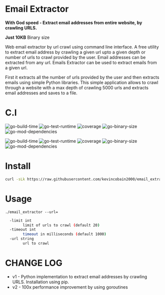 # Email Extractor

**With God speed - Extract email addresses from entire website, by crawling URLS.**

**Just 10KB** Binary size

Web email extractor by url crawl using command line interface. A free utility to extract email address by crawling a given url upto a given depth or number of urls to crawl provided by the user. Email addresses can be extracted from any url. Emails Extractor can be used to extract emails from a given url.

First it extracts all the number of urls provided by the user and then extracts emails using simple Python libraries. This simple application allows to crawl through a website with a max depth of crawling 5000 urls and extracts email addresses and saves to a file.

# C.I

![go-build-time](https://coveritup.app/badge?org=kevincobain2000&repo=email_extractor&type=go-build-time&branch=master)
![go-test-runtime](https://coveritup.app/badge?org=kevincobain2000&repo=email_extractor&type=go-test-runtime&branch=master)
![coverage](https://coveritup.app/badge?org=kevincobain2000&repo=email_extractor&type=coverage&branch=master)
![go-binary-size](https://coveritup.app/badge?org=kevincobain2000&repo=email_extractor&type=go-binary-size&branch=master)
![go-mod-dependencies](https://coveritup.app/badge?org=kevincobain2000&repo=email_extractor&type=go-mod-dependencies&branch=master)

![go-build-time](https://coveritup.app/chart?org=kevincobain2000&repo=email_extractor&type=go-build-time&output=svg&width=160&height=160&branch=master)
![go-test-runtime](https://coveritup.app/chart?org=kevincobain2000&repo=email_extractor&type=go-test-runtime&output=svg&width=160&height=160&branch=master)
![coverage](https://coveritup.app/chart?org=kevincobain2000&repo=email_extractor&type=coverage&output=svg&width=160&height=160&branch=master)
![go-binary-size](https://coveritup.app/chart?org=kevincobain2000&repo=email_extractor&type=go-binary-size&output=svg&width=160&height=160&branch=master)
![go-mod-dependencies](https://coveritup.app/chart?org=kevincobain2000&repo=email_extractor&type=go-mod-dependencies&output=svg&width=160&height=160&branch=master)


# Install

```sh
curl -sLk https://raw.githubusercontent.com/kevincobain2000/email_extractor/master/install.sh | sh
```


# Usage

```
./email_extractor --url=
```


```sh
  -limit int
    	limit of urls to crawl (default 20)
  -timeout int
    	timeout in milliseconds (default 1000)
  -url string
    	url to crawl
```

# CHANGE LOG

- v1 - Python implementation to extract email addresses by crawling URLS. Installation using pip.
- v2 - 100x performance improvement by using goroutines